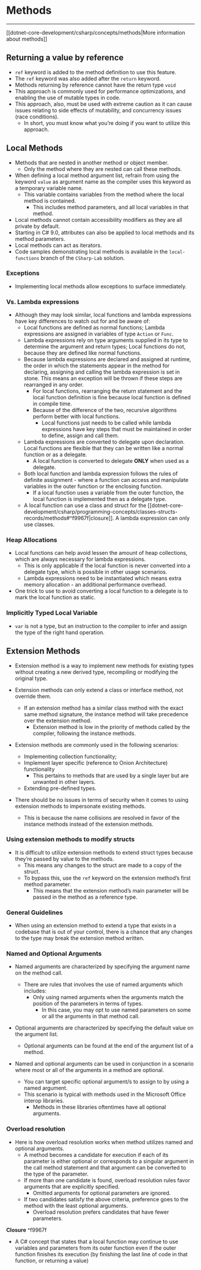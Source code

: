 # Methods

---

[[dotnet-core-development/csharp/concepts/methods|More information about methods]]

## Returning a value by reference

- `ref` keyword is added to the method definition to use this feature.
- The `ref` keyword was also added after the `return` keyword.
- Methods returning by reference cannot have the return type `void`
- This approach is commonly used for performance optimizations, and enabling the use of mutable types in code.
- This approach, also, must be used with extreme caution as it can cause issues relating to side effects of mutability, and concurrency issues (race conditions).
    - In short, you must know what you’re doing if you want to utilize this approach.

## Local Methods

- Methods that are nested in another method or object member.
    - Only the method where they are nested can call these methods.
- When defining a local method argument list, refrain from using the keyword `value` as argument name as the compiler uses this keyword as a temporary variable name.
    - This variable contains variables from the method where the local method is contained.
        - This includes method parameters, and all local variables in that method.
- Local methods cannot contain accessibility modifiers as they are all private by default.
- Starting in C# 9.0, attributes can also be applied to local methods and its method parameters.
- Local methods can act as iterators.
- Code samples demonstrating local methods is available in the `local-functions` branch of the `CSharp-Lab` solution.

### Exceptions

- Implementing local methods allow exceptions to surface immediately.

### Vs. Lambda expressions

- Although they may look similar, local functions and lambda expressions have key differences to watch out for and be aware of:
    - Local functions are defined as normal functions; Lambda expressions are assigned in variables of type `Action` or `Func`.
    - Lambda expressions rely on type arguments supplied in its type to determine the argument and return types; Local functions do not, because they are defined like normal functions.
    - Because lambda expressions are declared and assigned at runtime, the order in which the statements appear in the method for declaring, assigning and calling the lambda expression is set in stone. This means an exception will be thrown if these steps are rearranged in any order.
        - For local functions, rearranging the return statement and the local function definition is fine because local function is defined in compile time.
        - Because of the difference of the two, recursive algorithms perform better with local functions.
            - Local functions just needs to be called while lambda expressions have key steps that must be maintained in order to define, assign and call them.
    - Lambda expressions are converted to delegate upon declaration. Local functions are flexible that they can be written like a normal function or as a delegate.
        - A local function is converted to delegate **ONLY** when used as a delegate.
    - Both local function and lambda expression follows the rules of definite assignment - where a function can access and manipulate variables in the outer function or the enclosing function.
        - If a local function uses a variable from the outer function, the local function is implemented then as a delegate type.
    - A local function can use a class and struct for the [[dotnet-core-development/csharp/programming-concepts/classes-structs-records/methods#^f9967f|closure]]. A lambda expression can only use classes.

### Heap Allocations

- Local functions can help avoid lessen the amount of heap collections, which are always necessary for lambda expressions.
    - This is only applicable if the local function is never converted into a delegate type, which is possible in other usage scenarios.
    - Lambda expressions need to be instantiated which means extra memory allocation - an additional performance overhead.
- One trick to use to avoid converting a local function to a delegate is to mark the local function as static.

### Implicitly Typed Local Variable

- `var` is not a type, but an instruction to the compiler to infer and assign the type of the right hand operation.

## Extension Methods

- Extension method is a way to implement new methods for existing types without creating a new derived type, recompiling or modifying the original type.

- Extension methods can only extend a class or interface method, not override them.
    - If an extension method has a similar class method with the exact same method signature, the instance method will take precedence over the extension method.
        - Extension method is low in the priority of methods called by the compiler, following the instance methods.

- Extension methods are commonly used in the following scenarios:
    - Implementing collection functionality;
    - Implement layer specific (reference to Onion Architecture) functionality
        - This pertains to methods that are used by a single layer but are unwanted in other layers.
    - Extending pre-defined types.

- There should be no issues in terms of security when it comes to using extension methods to impersonate existing methods.
    - This is because the name collisions are resolved in favor of the instance methods instead of the extension methods.

### Using extension methods to modify structs

- It is difficult to utilize extension methods to extend struct types because they’re passed by value to the methods.
    - This means any changes to the struct are made to a copy of the struct.
    - To bypass this, use the `ref` keyword on the extension method’s first method parameter.
        - This means that the extension method’s main parameter will be passed in the method as a reference type.

### General Guidelines

- When using an extension method to extend a type that exists in a codebase that is out of your control, there is a chance that any changes to the type may break the extension method written.

### Named and Optional Arguments

- Named arguments are characterized by specifying the argument name on the method call.
    - There are rules that involves the use of named arguments which includes:
        - Only using named arguments when the arguments match the position of the parameters in terms of types.
            - In this case, you may opt to use named parameters on some or all the arguments in that method call.

- Optional arguments are characterized by specifying the default value on the argument list.
    - Optional arguments can be found at the end of the argument list of a method.

- Named and optional arguments can be used in conjunction in a scenario where most or all of the arguments in a method are optional.
    - You can target specific optional argument/s to assign to by using a named argument.
    - This scenario is typical with methods used in the Microsoft Office interop libraries.
        - Methods in these libraries oftentimes have all optional arguments.

### Overload resolution

- Here is how overload resolution works when method utilizes named and optional arguments.
    - A method becomes a candidate for execution if each of its parameter is either optional or corresponds to a singular argument in the call method statement and that argument can be converted to the type of the parameter.
    - If more than one candidate is found, overload resolution rules favor arguments that are explicitly specified.
        - Omitted arguments for optional parameters are ignored.
    - If two candidates satisfy the above criteria, preference goes to the method with the least optional arguments.
        - Overload resolution prefers candidates that have fewer parameters.

**Closure** ^f9967f

- A C# concept that states that a local function may continue to use variables and parameters from its outer function even if the outer function finishes its execution (by finishing the last line of code in that function, or returning a value)